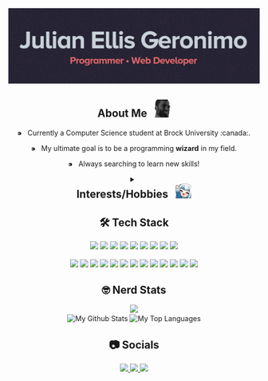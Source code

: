 <img src="src/banner.png" alt="banner of my name lol">

<!-- About me block -->
<!-- Emojis: https://gist.github.com/rxaviers/7360908https://gist.github.com/rxaviers/7360908 -->
  <div align="center" width="50">
    <h2>About Me &nbsp; <img src="src/gigachad.png" width="32"/></h2>
     <p>⁍ &nbsp; Currently a Computer Science student at Brock University :canada:.</p>
     <p>⁍ &nbsp; My ultimate goal is to be a programming <b>wizard</b> in my field.</p>
     <p>⁍ &nbsp; Always searching to learn new skills!</p>
  </div>

<div align="center">
  <details>
      <summary><h2 style="margin: 0px;">Interests/Hobbies &nbsp; <img src="src/gurawaveback.png" width="32"/></h2></summary>
			<p>:video_game: &nbsp; Gaming enthusiast</p>
			<p>:snowboarder: &nbsp; Snowboarding</p>
			<p>🖥️ &nbsp; Graphics Design</p>
			<p>:japan: &nbsp; Anime/Otaku Culture</p>
			<p>⌨️ &nbsp; Keyboard tinkering</p>
			<p>:muscle: &nbsp; Fitness/Gym</p>
    </details>
</div>

<h2 align="center">🛠️ Tech Stack</h2>

<!-- Languages/Frameworks -->
<div align="center">
    <img src="https://img.shields.io/badge/java-%23ED8B00.svg?style=for-the-badge&logo=java&logoColor=white">
    <img src="https://img.shields.io/badge/Python-FFD43B?style=for-the-badge&logo=python&logoColor=blue">
    <img src="https://img.shields.io/badge/C%2B%2B-00599C?style=for-the-badge&logo=c%2B%2B&logoColor=white">
    <img src="https://img.shields.io/badge/HTML5-E34F26?style=for-the-badge&logo=html5&logoColor=white">
    <img src="https://img.shields.io/badge/css3-%231572B6.svg?style=for-the-badge&logo=css3&logoColor=white">
    <img src="https://img.shields.io/badge/bootstrap-%23563D7C.svg?style=for-the-badge&logo=bootstrap&logoColor=white">
    <img src="https://img.shields.io/badge/JavaScript-323330?style=for-the-badge&logo=javascript&logoColor=F7DF1E">
    <img src="https://img.shields.io/badge/json-5E5C5C?style=for-the-badge&logo=json&logoColor=white">
    <img src="https://img.shields.io/badge/LaTeX-47A141?style=for-the-badge&logo=LaTeX&logoColor=white">
</div>
<br />

<!-- Tools -->
<div align="center">
    <img src="https://img.shields.io/badge/git-%23F05033.svg?style=for-the-badge&logo=git&logoColor=white">
    <img src="https://img.shields.io/badge/github-%23121011.svg?style=for-the-badge&logo=github&logoColor=white">
    <img src="https://img.shields.io/badge/Firebase-039BE5?style=for-the-badge&logo=Firebase&logoColor=white">
    <img src="https://img.shields.io/badge/Android%20Studio-3DDC84.svg?style=for-the-badge&logo=android-studio&logoColor=white">
    <img src="https://img.shields.io/badge/Visual%20Studio%20Code-0078d7.svg?style=for-the-badge&logo=visual-studio-code&logoColor=white">
    <img src="https://img.shields.io/badge/Visual%20Studio-5C2D91.svg?style=for-the-badge&logo=visual-studio&logoColor=white">
    <img src="https://img.shields.io/badge/IntelliJIDEA-000000.svg?style=for-the-badge&logo=intellij-idea&logoColor=white">
    <img src="https://img.shields.io/badge/Notepad++-90E59A.svg?style=for-the-badge&logo=notepad%2b%2b&logoColor=black">
    <img src="https://img.shields.io/badge/Replit-DD1200?style=for-the-badge&logo=Replit&logoColor=white">
    <img src="https://img.shields.io/badge/Ubuntu-E95420?style=for-the-badge&logo=ubuntu&logoColor=white">
    <img src="https://img.shields.io/badge/adobe%20photoshop-%2331A8FF.svg?style=for-the-badge&logo=adobe%20photoshop&logoColor=white">
    <img src="https://img.shields.io/badge/Gimp-657D8B?style=for-the-badge&logo=gimp&logoColor=FFFFFF">
    <img src="https://img.shields.io/badge/figma-%23F24E1E.svg?style=for-the-badge&logo=figma&logoColor=white">
</div>

<h2 align="center">🤓 Nerd Stats</h2>
<div align="center">
    <img src="https://komarev.com/ghpvc/?username=Julellisg&style=for-the-badge&color=brightgreen">
</div>
<div style="align-items: center;" align="center">
    <img title="My Github Stats" src="https://github-readme-stats.vercel.app/api?username=Julellisg&show_icons=true&theme=aura_dark" height="180">
    <img title="My Top Languages" src="https://github-readme-stats.vercel.app/api/top-langs/?username=Julellisg&langs_count=8&theme=aura_dark&layout=compact&hide=C" height="180">
  
</div>

<!-- Social Links -->
<div align="center">
<h2 align="center">📷 Socials</h2>
    <a href="https://github.com/Julellisg">
        <img src="https://img.shields.io/badge/github-%23121011.svg?style=for-the-badge&logo=github&logoColor=white">
    </a>
    <a href="mailto:julianellisg@gmail.com">
        <img src="https://img.shields.io/badge/Gmail-D14836?style=for-the-badge&logo=gmail&logoColor=white">
    </a>
    <a href="https://www.linkedin.com/in/julian-ellis-geronimo-5065961bb/">
        <img src="https://img.shields.io/badge/linkedin-%230077B5.svg?style=for-the-badge&logo=linkedin&logoColor=white">
    </a>
</div>

<!---
Julellisg/Julellisg is a ✨ special ✨ repository because its `README.md` (this file) appears on your GitHub profile.
You can click the Preview link to take a look at your changes.
--->
